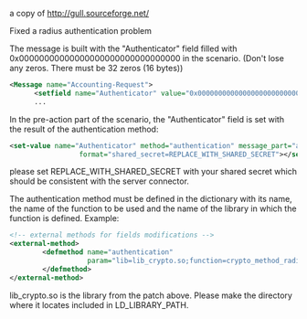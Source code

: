 a copy of http://gull.sourceforge.net/

Fixed a radius authentication problem


The message is built with the "Authenticator" field filled with 0x00000000000000000000000000000000 in the scenario. (Don't lose any zeros. There must be 32 zeros (16 bytes)) 
```xml
<Message name="Accounting-Request">
      <setfield name="Authenticator" value="0x00000000000000000000000000000000"> </setfield>
      ...
```
In the pre-action part of the scenario, the "Authenticator" field is set with the result of the authentication method: 
```xml
<set-value name="Authenticator" method="authentication" message_part="all"
                 format="shared_secret=REPLACE_WITH_SHARED_SECRET"></set-value>
```
please set REPLACE_WITH_SHARED_SECRET with your shared secret which should be consistent with the server connector.

The authentication method must be defined in the dictionary with its name, the name of the function to be used and the name of the library in which the function is defined. Example: 
```xml
<!-- external methods for fields modifications -->
<external-method>
        <defmethod name="authentication"
                   param="lib=lib_crypto.so;function=crypto_method_radius">
        </defmethod>
</external-method> 
```
lib_crypto.so is the library from the patch above. Please make the directory where it locates included in LD_LIBRARY_PATH.
